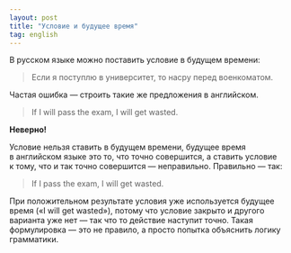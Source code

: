 ```yaml
---
layout: post
title: "Условие и будущее время"
tag: english
---
```

В русском языке можно поставить условие в будущем времени:

> Если я поступлю в университет, то насру перед военкоматом.

Частая ошибка — строить такие же предложения в английском.

> If I will pass the exam, I will get wasted.

__Неверно!__

Условие нельзя ставить в будущем времени, будущее время в английском языке это то, что точно совершится, а ставить условие к тому, что и так точно совершится — неправильно. Правильно — так:

> If I pass the exam, I will get wasted.

При положительном результате условия уже используется будущее время («I will get wasted»), потому что условие закрыто и другого варианта уже нет — так что то действие наступит точно. Такая формулировка — это не правило, а просто попытка объяснить логику грамматики.
